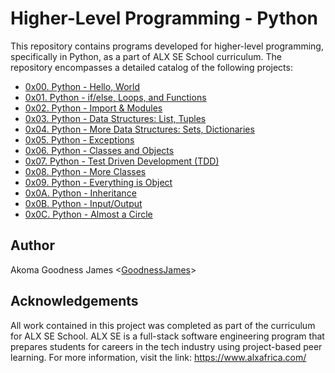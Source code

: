 # Higher-Level Programming - Python

This repository contains programs developed for higher-level programming, specifically in Python, as a part of ALX SE School curriculum. The repository encompasses a detailed catalog of the following projects:

- [0x00. Python - Hello, World](./0x00-python-hello_world)
- [0x01. Python - if/else, Loops, and Functions](./0x01-python-if_else_loops_functions)
- [0x02. Python - Import & Modules](./0x02-python-import_modules)
- [0x03. Python - Data Structures: List, Tuples](./0x03-python-data_structures)
- [0x04. Python - More Data Structures: Sets, Dictionaries](./0x04-python-more_data_structures)
- [0x05. Python - Exceptions](./0x05-python-exceptions)
- [0x06. Python - Classes and Objects](0x06-python-classes)
- [0x07. Python - Test Driven Development (TDD)](0x07-python-test_driven_development)
- [0x08. Python - More Classes](0x08-python-more_classes)
- [0x09. Python - Everything is Object](0x09-python-everything_is_object)
- [0x0A. Python - Inheritance](0x0A-python-inheritance)
- [0x0B. Python - Input/Output](0x0B-python-input_output)
- [0x0C. Python - Almost a Circle](0x0C-python-almost_a_circle)

## Author
Akoma Goodness James <[GoodnessJames](https://github.com/GoodnessJames)>

## Acknowledgements
All work contained in this project was completed as part of the curriculum for ALX SE School. ALX SE is a full-stack software
engineering program that prepares students for careers in the tech industry using project-based peer learning. For more information, visit the link: https://www.alxafrica.com/
